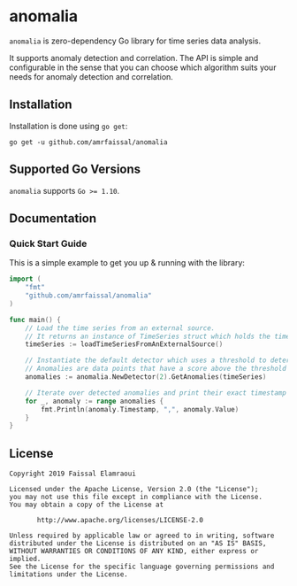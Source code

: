 # anomalia

`anomalia` is zero-dependency Go library for time series data analysis.

It supports anomaly detection and correlation. The API is simple and configurable in the sense that you can choose which algorithm suits your needs for anomaly detection and correlation.

## Installation

Installation is done using `go get`:

```shell
go get -u github.com/amrfaissal/anomalia
```

## Supported Go Versions

`anomalia` supports `Go >= 1.10`.

## Documentation

### Quick Start Guide

This is a simple example to get you up & running with the library:

```go
import (
    "fmt"
    "github.com/amrfaissal/anomalia"
)

func main() {
    // Load the time series from an external source.
    // It returns an instance of TimeSeries struct which holds the timestamps and their values.
    timeSeries := loadTimeSeriesFromAnExternalSource()

    // Instantiate the default detector which uses a threshold to determines anomalies.
    // Anomalies are data points that have a score above the threshold (2 in this case).
    anomalies := anomalia.NewDetector(2).GetAnomalies(timeSeries)

    // Iterate over detected anomalies and print their exact timestamp and value.
    for _, anomaly := range anomalies {
        fmt.Println(anomaly.Timestamp, ",", anomaly.Value)
    }
}
```

## License

```text
Copyright 2019 Faissal Elamraoui

Licensed under the Apache License, Version 2.0 (the "License");
you may not use this file except in compliance with the License.
You may obtain a copy of the License at

       http://www.apache.org/licenses/LICENSE-2.0

Unless required by applicable law or agreed to in writing, software
distributed under the License is distributed on an "AS IS" BASIS,
WITHOUT WARRANTIES OR CONDITIONS OF ANY KIND, either express or implied.
See the License for the specific language governing permissions and
limitations under the License.
```
